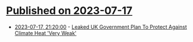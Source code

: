 # [Published on 2023-07-17](index.md)

* [2023-07-17, 21:20:00](https://news.slashdot.org/story/23/07/17/1956238/leaked-uk-government-plan-to-protect-against-climate-heat-very-weak?utm_source=rss1.0mainlinkanon&utm_medium=feed) - [Leaked UK Government Plan To Protect Against Climate Heat 'Very Weak'](https://news.slashdot.org/story/23/07/17/1956238/leaked-uk-government-plan-to-protect-against-climate-heat-very-weak?utm_source=rss1.0mainlinkanon&utm_medium=feed)

